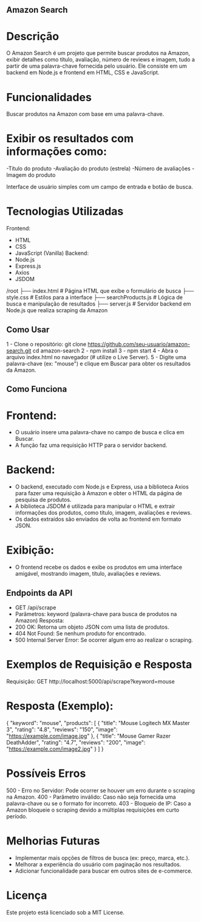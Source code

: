 ## Amazon Search

# Descrição
O Amazon Search é um projeto que permite buscar produtos na Amazon, exibir detalhes como título, avaliação, número de reviews e imagem, tudo a partir de uma palavra-chave fornecida pelo usuário. Ele consiste em um backend em Node.js e frontend em HTML, CSS e JavaScript.

# Funcionalidades
Buscar produtos na Amazon com base em uma palavra-chave.

# Exibir os resultados com informações como:
-Título do produto
-Avaliação do produto (estrela)
-Número de avaliações
-Imagem do produto

Interface de usuário simples com um campo de entrada e botão de busca.

# Tecnologias Utilizadas
Frontend:
 - HTML
 - CSS
 - JavaScript (Vanilla)
Backend:
 - Node.js
 - Express.js
 - Axios
 - JSDOM

/root
├── index.html         # Página HTML que exibe o formulário de busca
├── style.css          # Estilos para a interface
├── searchProducts.js  # Lógica de busca e manipulação de resultados
├── server.js          # Servidor backend em Node.js que realiza scraping da Amazon

## Como Usar
1 - Clone o repositório:
git clone https://github.com/seu-usuario/amazon-search.git
cd amazon-search
2 - npm install
3 - npm start
4 - Abra o arquivo index.html no navegador (# utilize o Live Server).
5 - Digite uma palavra-chave (ex: "mouse") e clique em Buscar para obter os resultados da Amazon.


## Como Funciona
# Frontend:
 - O usuário insere uma palavra-chave no campo de busca e clica em Buscar.
 - A função faz uma requisição HTTP para o servidor backend.
# Backend:
 - O backend, executado com Node.js e Express, usa a biblioteca Axios para fazer uma requisição à Amazon e obter o HTML da página de pesquisa de produtos.
 - A biblioteca JSDOM é utilizada para manipular o HTML e extrair informações dos produtos, como título, imagem, avaliações e reviews.
 - Os dados extraídos são enviados de volta ao frontend em formato JSON.
# Exibição:
 - O frontend recebe os dados e exibe os produtos em uma interface amigável, mostrando imagem, título, avaliações e reviews.

## Endpoints da API
- GET /api/scrape
 - Parâmetros: keyword (palavra-chave para busca de produtos na Amazon)
Resposta:
 - 200 OK: Retorna um objeto JSON com uma lista de produtos.
 - 404 Not Found: Se nenhum produto for encontrado.
 - 500 Internal Server Error: Se ocorrer algum erro ao realizar o scraping.

# Exemplos de Requisição e Resposta
Requisição: GET http://localhost:5000/api/scrape?keyword=mouse
# Resposta (Exemplo):
{
  "keyword": "mouse",
  "products": [
    {
      "title": "Mouse Logitech MX Master 3",
      "rating": "4.8",
      "reviews": "150",
      "image": "https://example.com/image.jpg"
    },
    {
      "title": "Mouse Gamer Razer DeathAdder",
      "rating": "4.7",
      "reviews": "200",
      "image": "https://example.com/image2.jpg"
    }
  ]
}

# Possíveis Erros
500 - Erro no Servidor: Pode ocorrer se houver um erro durante o scraping na Amazon.
400 - Parâmetro inválido: Caso não seja fornecida uma palavra-chave ou se o formato for incorreto.
403 - Bloqueio de IP: Caso a Amazon bloqueie o scraping devido a múltiplas requisições em curto período.

# Melhorias Futuras
 - Implementar mais opções de filtros de busca (ex: preço, marca, etc.).
 - Melhorar a experiência do usuário com paginação nos resultados.
 - Adicionar funcionalidade para buscar em outros sites de e-commerce.
# Licença
Este projeto está licenciado sob a MIT License.
